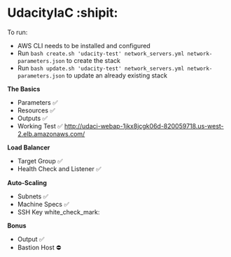 # UdacityIaC    :shipit:

To run:
 * AWS CLI needs to be installed and configured
 * Run `bash create.sh 'udacity-test' network_servers.yml network-parameters.json` to create the stack
 * Run `bash update.sh 'udacity-test' network_servers.yml network-parameters.json` to update an already existing stack

**The Basics**
  * Parameters :white_check_mark:
  * Resources :white_check_mark:
  * Outputs :white_check_mark:
  * Working Test :white_check_mark: http://udaci-webap-1jkx8jcgk06d-820059718.us-west-2.elb.amazonaws.com/
  
**Load Balancer**
 * Target Group :white_check_mark:
 * Health Check and Listener :white_check_mark:
 
**Auto-Scaling**
 * Subnets :white_check_mark:
 * Machine Specs :white_check_mark:
 * SSH Key white_check_mark:
 
**Bonus**
 * Output :white_check_mark:
 * Bastion Host :no_entry:
 
